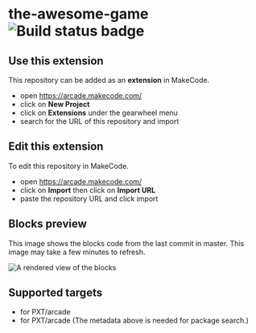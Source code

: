 # the-awesome-game ![Build status badge](https://github.com/joey-droid/the-awesome-game/workflows/MakeCode/badge.svg)



## Use this extension

This repository can be added as an **extension** in MakeCode.

* open https://arcade.makecode.com/
* click on **New Project**
* click on **Extensions** under the gearwheel menu
* search for the URL of this repository and import

## Edit this extension

To edit this repository in MakeCode.

* open https://arcade.makecode.com/
* click on **Import** then click on **Import URL**
* paste the repository URL and click import

## Blocks preview

This image shows the blocks code from the last commit in master.
This image may take a few minutes to refresh.

![A rendered view of the blocks](https://github.com/joey-droid/the-awesome-game/raw/master/.makecode/blocks.png)

## Supported targets

* for PXT/arcade
* for PXT/arcade
(The metadata above is needed for package search.)

